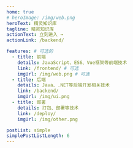 ```yaml
---
home: true
# heroImage: /img/web.png
heroText: 精灵知识库
tagline: 精灵知识库
actionText: 立刻进入 →
actionLink: /backend/

features: # 可选的
  - title: 前端
    details: JavaScript、ES6、Vue框架等前端技术
    link: /frontend/ # 可选
    imgUrl: /img/web.png # 可选
  - title: 后端
    details: Java、.NET等后端开发相关技术
    link: /backend/
    imgUrl: /img/ui.png
  - title: 部署
    details: 打包、部署等技术
    link: /deploy/
    imgUrl: /img/other.png

postList: simple
simplePostListLength: 6
---
```

